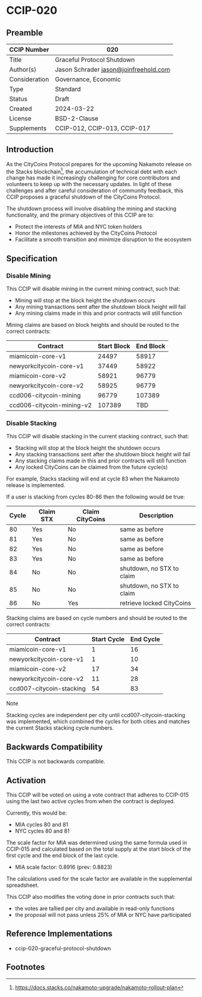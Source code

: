 # CCIP-020

## Preamble

| CCIP Number   | 020                                   |
| ------------- | ------------------------------------- |
| Title         | Graceful Protocol Shutdown            |
| Author(s)     | Jason Schrader jason@joinfreehold.com |
| Consideration | Governance, Economic                  |
| Type          | Standard                              |
| Status        | Draft                                 |
| Created       | 2024-03-22                            |
| License       | BSD-2-Clause                          |
| Supplements   | CCIP-012, CCIP-013, CCIP-017          |

## Introduction

As the CityCoins Protocol prepares for the upcoming Nakamoto release on the Stacks blockchain[^1], the accumulation of technical debt with each change has made it increasingly challenging for core contributors and volunteers to keep up with the necessary updates. In light of these challenges and after careful consideration of community feedback, this CCIP proposes a graceful shutdown of the CityCoins Protocol.

The shutdown process will involve disabling the mining and stacking functionality, and the primary objectives of this CCIP are to:

- Protect the interests of MIA and NYC token holders
- Honor the milestones achieved by the CityCoins Protocol
- Facilitate a smooth transition and minimize disruption to the ecosystem

## Specification

### Disable Mining

This CCIP will disable mining in the current mining contract, such that:

- Mining will stop at the block height the shutdown occurs
- Any mining transactions sent after the shutdown block height will fail
- Any mining claims made in this and prior contracts will still function

Mining claims are based on block heights and should be routed to the correct contracts:

| Contract                  | Start Block | End Block |
| ------------------------- | ----------- | --------- |
| miamicoin-core-v1         | 24497       | 58917     |
| newyorkcitycoin-core-v1   | 37449       | 58922     |
| miamicoin-core-v2         | 58921       | 96779     |
| newyorkcitycoin-core-v2   | 58925       | 96779     |
| ccd006-citycoin-mining    | 96779       | 107389    |
| ccd006-citycoin-mining-v2 | 107389      | TBD       |

### Disable Stacking

This CCIP will disable stacking in the current stacking contract, such that:

- Stacking will stop at the block height the shutdown occurs
- Any stacking transactions sent after the shutdown block height will fail
- Any stacking claims made in this and prior contracts will still function
- Any locked CityCoins can be claimed from the future cycle(s)

For example, Stacks stacking will end at cycle 83 when the Nakamoto release is implemented.

If a user is stacking from cycles 80-86 then the following would be true:

| Cycle | Claim STX | Claim CityCoins | Description               |
| ----- | --------- | --------------- | ------------------------- |
| 80    | Yes       | No              | same as before            |
| 81    | Yes       | No              | same as before            |
| 82    | Yes       | No              | same as before            |
| 83    | Yes       | No              | same as before            |
| 84    | No        | No              | shutdown, no STX to claim |
| 85    | No        | No              | shutdown, no STX to claim |
| 86    | No        | Yes             | retrieve locked CityCoins |

Stacking claims are based on cycle numbers and should be routed to the correct contracts:

| Contract                 | Start Cycle | End Cycle |
| ------------------------ | ----------- | --------- |
| miamicoin-core-v1        | 1           | 16        |
| newyorkcitycoin-core-v1  | 1           | 10        |
| miamicoin-core-v2        | 17          | 34        |
| newyorkcitycoin-core-v2  | 11          | 28        |
| ccd007-citycoin-stacking | 54          | 83        |

> [!NOTE]
> Stacking cycles are independent per city until ccd007-citycoin-stacking was implemented, which combined the cycles for both cities and matches the current Stacks stacking cycle numbers.

## Backwards Compatibility

This CCIP is not backwards compatible.

## Activation

This CCIP will be voted on using a vote contract that adheres to CCIP-015 using the last two active cycles from when the contract is deployed.

Currently, this would be:

- MIA cycles 80 and 81
- NYC cycles 80 and 81

The scale factor for MIA was determined using the same formula used in CCIP-015 and calculated based on the total supply at the start block of the first cycle and the end block of the last cycle.

- MIA scale factor: 0.8916 (prev: 0.8823)

The calculations used for the scale factor are available in the supplemental spreadsheet.

This CCIP also modifies the voting done in prior contracts such that:

- the votes are tallied per city and available in read-only functions
- the proposal will not pass unless 25% of MIA or NYC have participated

## Reference Implementations

- ccip-020-graceful-protocol-shutdown

## Footnotes

[^1]: https://docs.stacks.co/nakamoto-upgrade/nakamoto-rollout-plan
